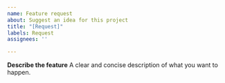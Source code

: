 ```yaml
---
name: Feature request
about: Suggest an idea for this project
title: "[Request]"
labels: Request
assignees: ''

---
```


**Describe the feature**
A clear and concise description of what you want to happen.
